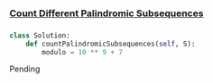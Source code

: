 ### [Count Different Palindromic Subsequences](https://leetcode.com/problems/count-different-palindromic-subsequences/)


### 


```Python
class Solution:
    def countPalindromicSubsequences(self, S):
        modulo = 10 ** 9 + 7

```

Pending
